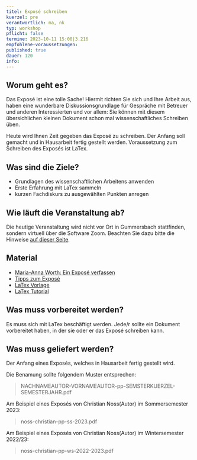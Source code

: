 ```yaml
---
titel: Exposé schreiben
kuerzel: pre
verantwortlich: ma, nk
typ: workshop
pflicht: false
termine: 2023-10-11 15:00|3.216
empfohlene-voraussetzungen: 
published: true
dauer: 120
info: 
---
```


## Worum geht es?
Das Exposé ist eine tolle Sache! Hiermit richten Sie sich und Ihre Arbeit aus, haben eine wunderbare Diskussionsgrundlage für Gespräche mit Betreuer und anderen Interessierten und vor allem: Sie können mit diesem übersichlichen kleinen Dokument schon mal wissenschaftliches Schreiben üben. 

Heute wird Ihnen Zeit gegeben das Exposé zu schreiben. Der Anfang soll gemacht und in Hausarbeit fertig gestellt werden. Voraussetzung zum Schreiben des Exposés ist LaTex.

## Was sind die Ziele?
- Grundlagen des wissenschaftlichen Arbeitens anwenden
- Erste Erfahrung mit LaTex sammeln
- kurzen Fachdiskurs zu ausgewählten Punkten anregen

## Wie läuft die Veranstaltung ab?
Die heutige Veranstaltung wird nicht vor Ort in Gummersbach stattfinden, sondern virtuell über die Software Zoom. Beachten Sie dazu bitte die Hinweise [auf dieser Seite](/mi-bachelor-praxisprojektseminar/hinweise-onlinesessions).

## Material
* [Maria-Anna Worth: Ein Exposé verfassen](https://ilias.th-koeln.de/goto.php?target=lm_1452264&client_id=ILIAS_FH_Koeln)
* [Tipps zum Exposé](/mi-bachelor-praxisprojektseminar/tipps-zum-expose/)
* [LaTex Vorlage](https://ilias.th-koeln.de/goto.php?target=file_1355498_download&client_id=ILIAS_FH_Koeln)
* [LaTex Tutorial](https://www.latex-tutorial.com)

## Was muss vorbereitet werden?
Es muss sich mit LaTex beschäftigt werden. Jede/r sollte ein Dokument vorbereitet haben, in der sie oder er das Exposé schreiben kann.

## Was muss geliefert werden? 
Der Anfang eines Exposés, welches in Hausarbeit fertig gestellt wird. 



Die Benamung sollte folgendem Muster entsprechen:
> NACHNAMEAUTOR-VORNAMEAUTOR-pp-SEMSTERKUERZEL-SEMESTERJAHR.pdf

Am Beispiel eines Exposés von Christian Noss(Autor) im Sommersemester 2023:
> noss-christian-pp-ss-2023.pdf

Am Beispiel eines Exposés von Christian Noss(Autor) im Wintersemester 2022/23:
> noss-christian-pp-ws-2022-2023.pdf



